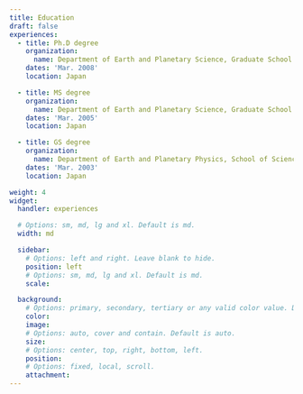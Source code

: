 ```yaml
---
title: Education
draft: false
experiences:
  - title: Ph.D degree
    organization:
      name: Department of Earth and Planetary Science, Graduate School of Science, The University of Tokyo
    dates: 'Mar. 2008'
    location: Japan

  - title: MS degree
    organization:
      name: Department of Earth and Planetary Science, Graduate School of Science, The University of Tokyo
    dates: 'Mar. 2005'
    location: Japan

  - title: GS degree
    organization:
      name: Department of Earth and Planetary Physics, School of Science, The University of Tokyo
    dates: 'Mar. 2003'
    location: Japan

weight: 4
widget:
  handler: experiences

  # Options: sm, md, lg and xl. Default is md.
  width: md

  sidebar:
    # Options: left and right. Leave blank to hide.
    position: left
    # Options: sm, md, lg and xl. Default is md.
    scale:

  background:
    # Options: primary, secondary, tertiary or any valid color value. Default is primary.
    color:
    image:
    # Options: auto, cover and contain. Default is auto.
    size:
    # Options: center, top, right, bottom, left.
    position:
    # Options: fixed, local, scroll.
    attachment:
---
```

